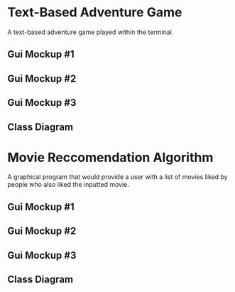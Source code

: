 # Text-Based Adventure Game
A text-based adventure game played within the terminal.

## Gui Mockup #1

## Gui Mockup #2

## Gui Mockup #3

## Class Diagram

# Movie Reccomendation Algorithm
A graphical program that would provide a user with a list of movies liked by people who also liked the inputted movie.

## Gui Mockup #1

## Gui Mockup #2

## Gui Mockup #3

## Class Diagram
